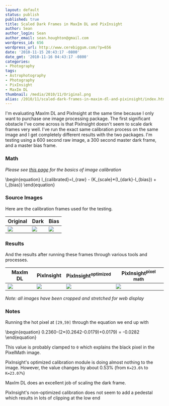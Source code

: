 ```yaml
---
layout: default
status: publish
published: true
title: Scaled Dark Frames in MaxIm DL and PixInsight
author: Sean
author_login: Sean
author_email: sean.houghton@gmail.com
wordpress_id: 656
wordpress_url: http://www.cerebiggum.com/?p=656
date: '2010-11-15 20:43:17 -0800'
date_gmt: '2010-11-16 04:43:17 -0800'
categories:
- Photography
tags:
- Astrophotography
- Photography
- PixInsight
- MaxIm DL
thumbnail: /media/2010/11/Original.png
alias: /2010/11/scaled-dark-frames-in-maxim-dl-and-pixinsight/index.html
---
```

I'm evaluating MaxIm DL and PixInsight at the same time because I only want to purchase one image processing package.  The first significant obstacle I've come across is that PixInsight doesn't seem to scale dark frames very well.  I've run the exact same calibration process on the same image and I get completely different results with the two packages.  I'm testing using a 600 second raw image, a 300 second master dark frame, and a master bias frame.

### Math

*Please see [this page](http://www.astrophoto.net/calibration.htm) for the basics of image calibration*

<div>
\begin{equation}
   I_{calibrated}=I_{raw} - (K_{scale}*(I_{dark}-I_{bias}) + I_{bias})
\end{equation}
</div>

### Source Images

Here are the calibration frames used for the testing.

| Original | Dark| Bias |
| --- | --- | --- |
| ![]({{site.url_root}}/media/2010/11/Original.png) | ![]({{site.url_root}}/media/2010/11/ST8300-Dark-300s-Bin1-15C.png) | ![]({{site.url_root}}/media/2010/11/ST8300-Bias-Bin1-15C.png) |


### Results

And the results after running these frames through various tools and processes.

| MaxIm DL | PixInsight| PixInsight<sup>optimized</sup> | PixInsight<sup>pixel math<sup> |
| --- | --- | --- | --- |
| ![]({{site.url_root}}/media/2010/11/MaximCalibrated.png) | ![]({{site.url_root}}/media/2010/11/PixInsightCalibratedNoOpt.png) | ![]({{site.url_root}}/media/2010/11/PixInsightCalibrated.png) | ![]({{site.url_root}}/media/2010/11/PixelMath.png) |

*Note: all images have been cropped and stretched for web display*


### Notes

Running the hot pixel at `[29,59]` through the equation we end up with

<div>
\begin{equation}
    0.2360-(2*(0.2642-0.0179)+0.0179) = -0.0282
\end{equation}
</div>

This value is probably clamped to `0` which explains the black pixel in the PixelMath image.

PixInsight's optimized calibration module is doing almost nothing to the image.  However, the value changes by about 0.53% (from `K=23.6%` to `K=23.07%`)

MaxIm DL does an excellent job of scaling the dark frame.

PixInsight's non-optimized calibration does not seem to add a pedestal which results in lots of clipping at the low end